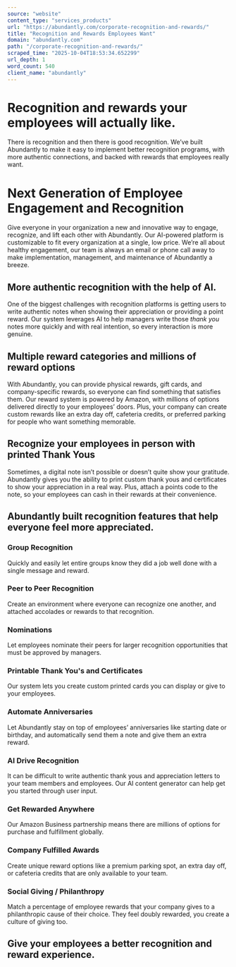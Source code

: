 ```yaml
---
source: "website"
content_type: "services_products"
url: "https://abundantly.com/corporate-recognition-and-rewards/"
title: "Recognition and Rewards Employees Want"
domain: "abundantly.com"
path: "/corporate-recognition-and-rewards/"
scraped_time: "2025-10-04T18:53:34.652299"
url_depth: 1
word_count: 540
client_name: "abundantly"
---
```


# Recognition and rewards your employees will actually like.

There is recognition and then there is good recognition. We’ve built Abundantly to make it easy to implement better recognition programs, with more authentic connections, and backed with rewards that employees really want.

# Next Generation of Employee Engagement and Recognition

Give everyone in your organization a new and innovative way to engage, recognize, and lift each other with Abundantly. Our AI-powered platform is customizable to fit every organization at a single, low price. We’re all about healthy engagement, our team is always an email or phone call away to make implementation, management, and maintenance of Abundantly a breeze.

## More authentic recognition with the help of AI.

One of the biggest challenges with recognition platforms is getting users to write authentic notes when showing their appreciation or providing a point reward. Our system leverages AI to help managers write those _thank you_ notes more quickly and with real intention, so every interaction is more genuine.

## Multiple reward categories and millions of reward options

With Abundantly, you can provide physical rewards, gift cards, and company-specific rewards, so everyone can find something that satisfies them. Our reward system is powered by Amazon, with millions of options delivered directly to your employees’ doors. Plus, your company can create custom rewards like an extra day off, cafeteria credits, or preferred parking for people who want something memorable.

## Recognize your employees in person with printed Thank Yous

Sometimes, a digital note isn’t possible or doesn’t quite show your gratitude. Abundantly gives you the ability to print custom thank yous and certificates to show your appreciation in a real way. Plus, attach a points code to the note, so your employees can cash in their rewards at their convenience.

## Abundantly built recognition features that help everyone feel more appreciated.

### Group Recognition

Quickly and easily let entire groups know they did a job well done with a single message and reward.

### Peer to Peer Recognition

Create an environment where everyone can recognize one another, and attached accolades or rewards to that recognition.

### Nominations

Let employees nominate their peers for larger recognition opportunities that must be approved by managers.

### Printable Thank You's and Certificates

Our system lets you create custom printed cards you can display or give to your employees.

### Automate Anniversaries

Let Abundantly stay on top of employees’ anniversaries like starting date or birthday, and automatically send them a note and give them an extra reward.

### AI Drive Recognition

It can be difficult to write authentic thank yous and appreciation letters to your team members and employees. Our AI content generator can help get you started through user input.

### Get Rewarded Anywhere

Our Amazon Business partnership means there are millions of options for purchase and fulfillment globally.

### Company Fulfilled Awards

Create unique reward options like a premium parking spot, an extra day off, or cafeteria credits that are only available to your team.

### Social Giving / Philanthropy

Match a percentage of employee rewards that your company gives to a philanthropic cause of their choice. They feel doubly rewarded, you create a culture of giving too.

## Give your employees a better recognition and reward experience.